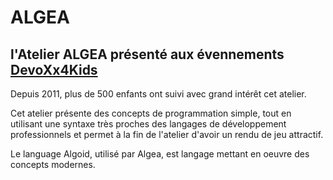 # ALGEA

## l'Atelier ALGEA présenté aux évennements [DevoXx4Kids](http://www.devoxx4kids.org/)

Depuis 2011, plus de 500 enfants ont suivi avec grand intérêt cet atelier.

Cet atelier présente des concepts de programmation simple, tout en utilisant une syntaxe très proches des langages de développement professionnels et permet à la fin de l'atelier d'avoir un rendu de jeu attractif.

Le language Algoid, utilisé par Algea, est langage mettant en oeuvre des concepts modernes.
